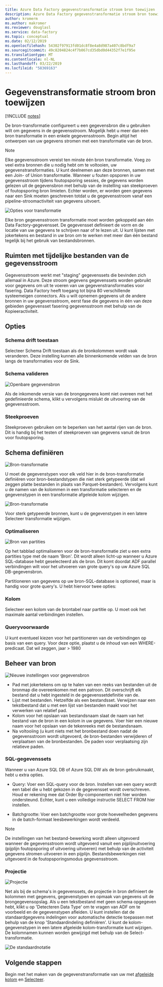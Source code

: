 ```yaml
---
title: Azure Data Factory gegevenstransformatie stroom bron toewijzen
description: Azure Data Factory gegevenstransformatie stroom bron toewijzen
author: kromerm
ms.author: makromer
ms.reviewer: douglasl
ms.service: data-factory
ms.topic: conceptual
ms.date: 02/12/2019
ms.openlocfilehash: 54302f97913fd01dc8f8e4a8d987a407c8bdf9a7
ms.sourcegitcommit: 49c8204824c4f7b067cd35dbd0d44352f7e1f95e
ms.translationtype: MT
ms.contentlocale: nl-NL
ms.lasthandoff: 03/22/2019
ms.locfileid: "58369163"
---
```

# <a name="mapping-data-flow-source-transformation"></a>Gegevenstransformatie stroom bron toewijzen

[!INCLUDE [notes](../../includes/data-factory-data-flow-preview.md)]

De bron-transformatie configureert u een gegevensbron die u gebruiken wilt om gegevens in de gegevensstroom. Mogelijk hebt u meer dan één bron transformatie in een enkele gegevensstroom. Begin altijd het ontwerpen van uw gegevens stromen met een transformatie van de bron.

> [!NOTE]
> Elke gegevensstroom vereist ten minste één bron transformatie. Voeg zo veel extra bronnen die u nodig hebt om te voltooien, uw gegevenstransformaties. U kunt deelnemen aan deze bronnen, samen met een Join- of Union transformatie. Wanneer u fouten opsporen in uw gegevensstroom tijdens foutopsporing sessies, de gegevens worden gelezen uit de gegevensbron met behulp van de instelling van steekproeven of foutopsporing bron limieten. Echter worden, er worden geen gegevens naar een Sink moeten geschreven totdat u de gegevensstroom vanaf een pipeline-stroomactiviteit van gegevens uitvoert. 

![Opties voor transformatie](media/data-flow/source.png "bron")

Elke bron gegevensstroom transformatie moet worden gekoppeld aan één Data Factory-gegevensset. De gegevensset definieert de vorm en de locatie van uw gegevens te schrijven naar of te lezen uit. U kunt lijsten met jokertekens en bestand in uw bron om te werken met meer dan één bestand tegelijk bij het gebruik van bestandsbronnen.

## <a name="data-flow-staging-areas"></a>Ruimten met tijdelijke bestanden van de gegevensstroom

Gegevensstroom werkt met "staging" gegevenssets die bevinden zich allemaal in Azure. Deze stroom gegevens gegevenssets worden gebruikt voor gegevens om uit te voeren van uw gegevenstransformaties voor fasering. Data Factory heeft toegang tot bijna 80 verschillende systeemeigen connectors. Als u wilt opnemen gegevens uit de andere bronnen in uw gegevensstroom, eerst fase die gegevens in één van deze gebieden gegevensset fasering gegevensstroom met behulp van de Kopieeractiviteit.

## <a name="options"></a>Opties

### <a name="allow-schema-drift"></a>Schema drift toestaan
Selecteer Schema Drift toestaan als de bronkolommen wordt vaak veranderen. Deze instelling kunnen alle binnenkomende velden van de bron langs de transformaties voor de Sink.

### <a name="validate-schema"></a>Schema valideren

![Openbare gegevensbron](media/data-flow/source1.png "openbare bron 1")

Als de inkomende versie van de brongegevens komt niet overeen met het gedefinieerde schema, klikt u vervolgens mislukt de uitvoering van de gegevensstroom.

### <a name="sampling"></a>Steekproeven
Steekproeven gebruiken om te beperken van het aantal rijen van de bron.  Dit is handig bij het testen of steekproeven van gegevens vanuit de bron voor foutopsporing.

## <a name="define-schema"></a>Schema definiëren

![Bron-transformatie](media/data-flow/source2.png "2 van bron")

U moet de gegevenstypen voor elk veld hier in de bron-transformatie definiëren voor bron-bestandstypen die niet sterk getypeerde (dat wil zeggen platte bestanden in plaats van Parquet-bestanden). Vervolgens kunt u de namen van de kolommen in een transformatie selecteren en de gegevenstypen in een transformatie afgeleide kolom wijzigen. 

![Bron-transformatie](media/data-flow/source003.png "gegevenstypen")

Voor sterk getypeerde bronnen, kunt u de gegevenstypen in een latere Selecteer transformatie wijzigen. 

### <a name="optimize"></a>Optimaliseren

![Bron van partities](media/data-flow/sourcepart.png "partitioneren")

Op het tabblad optimaliseren voor de bron-transformatie ziet u een extra partities type met de naam 'Bron'. Dit wordt alleen licht-up wanneer u Azure SQL-database hebt geselecteerd als de bron. Dit komt doordat ADF parallel verbindingen wilt voor het uitvoeren van grote query's op uw Azure SQL DB-gegevensbron.

Partitioneren van gegevens op uw bron-SQL-database is optioneel, maar is handig voor grote query's. U hebt hiervoor twee opties:

### <a name="column"></a>Kolom

Selecteer een kolom van de brontabel naar partitie op. U moet ook het maximale aantal verbindingen instellen.

### <a name="query-condition"></a>Queryvoorwaarde

U kunt eventueel kiezen voor het partitioneren van de verbindingen op basis van een query. Voor deze optie, plaatst u de inhoud van een WHERE-predicaat. Dat wil zeggen, jaar > 1980

## <a name="source-file-management"></a>Beheer van bron
![Nieuwe instellingen voor gegevensbron](media/data-flow/source2.png "nieuwe instellingen")

* Pad met jokertekens om op te halen van een reeks van bestanden uit de bronmap die overeenkomen met een patroon. Dit overschrijft elk bestand dat u hebt ingesteld in de gegevenssetdefinitie van de.
* Lijst met bestanden. Hetzelfde als een bestandsset. Verwijzen naar een tekstbestand dat u met een lijst van bestanden maakt voor het verwerken van relatief pad.
* Kolom voor het opslaan van bestandsnaam slaat de naam van het bestand van de bron in een kolom in uw gegevens. Voer hier een nieuwe naam voor het opslaan van de tekenreeks met de bestandsnaam.
* Na voltooiing (u kunt niets met het bronbestand doen nadat de gegevensstroom wordt uitgevoerd, de bron-bestanden verwijderen of verplaatsen van de bronbestanden. De paden voor verplaatsing zijn relatieve paden.

### <a name="sql-datasets"></a>SQL-gegevenssets

Wanneer u van Azure SQL DB of Azure SQL DW als de bron gebruikmaakt, hebt u extra opties.

* Query: Voer een SQL-query voor de bron. Instellen van een query wordt een tabel die u hebt gekozen in de gegevensset wordt overschreven. Houd er rekening mee dat Order By-componenten niet hier worden ondersteund. Echter, kunt u een volledige instructie SELECT FROM hier instellen.

* Batchgrootte: Voer een batchgrootte voor grote hoeveelheden gegevens in de batch-formaat leesbewerkingen wordt verdeeld.

> [!NOTE]
> De instellingen van het bestand-bewerking wordt alleen uitgevoerd wanneer de gegevensstroom wordt uitgevoerd vanuit een pijplijnuitvoering (pijplijn foutopsporing of uitvoering uitvoeren) met behulp van de activiteit gegevens stromen uitvoeren in een pijplijn. Bestandsbewerkingen niet uitgevoerd in de foutopsporingsmodus gegevensstroom.

### <a name="projection"></a>Projectie

![Projectie](media/data-flow/source3.png "projectie")

Net als bij de schema's in gegevenssets, de projectie in bron definieert de kolommen met gegevens, gegevenstypen en opmaak van gegevens uit de brongegevensopslag. Als u een tekstbestand met geen schema opgegeven hebt, klikt u op 'Detecteren Data Type' om te vragen van ADF om te voorbeeld en de gegevenstypen afleiden. U kunt instellen dat de standaardgegevens indelingen voor automatische detectie toepassen met behulp van de knop 'Standaardindeling definiëren'. U kunt de kolom-gegevenstypen in een latere afgeleide kolom-transformatie kunt wijzigen. De kolomnamen kunnen worden gewijzigd met behulp van de Select-transformatie.

![De standaardnotatie](media/data-flow/source2.png "standaard indelingen")

## <a name="next-steps"></a>Volgende stappen

Begin met het maken van de gegevenstransformatie van uw met [afgeleide kolom](data-flow-derived-column.md) en [Selecteer](data-flow-select.md).
